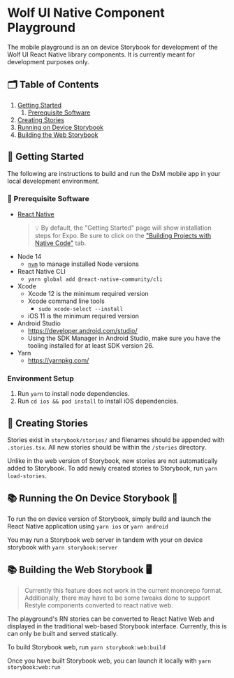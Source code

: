# Wolf UI Native Component Playground

The mobile playground is an on device Storybook for development of the Wolf UI React Native library components. It is currently meant for development purposes only.

## 🗂️ Table of Contents

1. [Getting Started](#🎉-getting-started)
   1. [Prerequisite Software](#💾-prerequisite-software)
1. [Creating Stories](#📝-creating-stories)
1. [Running on Device Storybook](#📚-running-on-device-storybook-📱)
1. [Building the Web Storybook](#📚-building-the-web-storybook-🖥️)

## 🎉 Getting Started

The following are instructions to build and run the DxM mobile app in your local development environment.

### 💾 Prerequisite Software

- [React Native](https://facebook.github.io/react-native/docs/getting-started.html)
  > 💡 By default, the "Getting Started" page will show installation steps for Expo. Be sure to click on the ["Building Projects with Native Code"](https://i.imgur.com/0K0sDgq.jpg) tab.
- Node 14
  - [`nvm`](https://github.com/nvm-sh/nvm) to manage installed Node versions
- React Native CLI
  - `yarn global add @react-native-community/cli`
- Xcode
  - Xcode 12 is the minimum required version
  - Xcode command line tools
    - `sudo xcode-select --install`
  - iOS 11 is the minimum required version
- Android Studio
  - <https://developer.android.com/studio/>
  - Using the SDK Manager in Android Studio, make sure you have the tooling installed for at least SDK version 26.
- Yarn
  - <https://yarnpkg.com/>

### Environment Setup

1. Run `yarn` to install node dependencies.
1. Run `cd ios && pod install` to install iOS dependencies.

## 📝 Creating Stories

Stories exist in `storybook/stories/` and filenames should be appended with `.stories.tsx`. All new stories should be within the `/stories` directory.

Unlike in the web version of Storybook, new stories are not automatically added to Storybook. To add newly created stories to Storybook, run `yarn load-stories`.

## 📚 Running the On Device Storybook 📱

To run the on device version of Storybook, simply build and launch the React Native application using
`yarn ios` or `yarn android`

You may run a Storybook web server in tandem with your on device storybook with `yarn storybook:server`

## 📚 Building the Web Storybook 🖥️

> Currently this feature does not work in the current monorepo format. Additionally, there may have to be some tweaks done to support Restyle components converted to react native web.

The playground's RN stories can be converted to React Native Web and displayed in the traditional web-based Storybook interface. Currently, this is can only be built and served statically.

To build Storybook web, run `yarn storybook:web:build`

Once you have built Storybook web, you can launch it locally with `yarn storybook:web:run`
